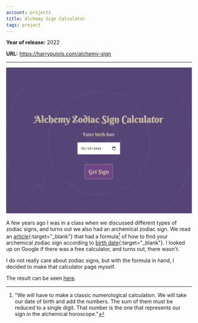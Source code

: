 ```yaml
---
account: projects
title: Alchemy Sign Calculator
tags: project
---
```


**Year of release:** 2022

**URL:** https://harrypujols.com/alchemy-sign

---

![Alchemy Page Screenshot](/assets/img/posts/alchemy-screenshot.png)

A few years ago I was in a class when we discussed different types of zodiac signs, and turns out we also had an archemical zodiac sign. We read an [article][external-number-link]{:target="\_blank"} that had a formula[^1] of how to find your archemical zodiac sign according to [birth date][another-external-link]{:target="\_blank"}. I looked up on Google if there was a free calculator, and turns out, there wasn't.

I do not really care about zodiac signs, but with the formula in hand, I decided to make that calculator page myself.

The result can be seen [here][alchemy-link].

[^1]: "We will have to make a classic numerological calculation. We will take our date of birth and add the numbers. The sum of them must be reduced to a single digit. That number is the one that represents our sign in the alchemical horoscope."

[alchemy-link]: https://harrypujols.com/alchemy-sign
[external-number-link]: https://mysticattitude.com/en/numerology/alchemical-horoscope-what-sign-are-you
[another-external-link]: https://www.sacarmi.com/birth-alchemy
